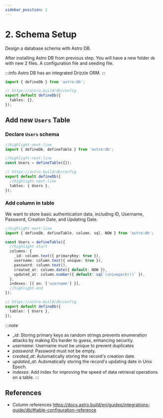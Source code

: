 ```yaml
---
sidebar_position: 2
---
```


# 2. Schema Setup

Design a database schema with Astro DB.

After installing Astro DB from previous step. You will have a new folder `db` with new 2 files. A configuration file and seeding file.

:::info
Astro DB has an integrated Drizzle ORM.
:::

```ts title="db/config.ts"
import { defineDb } from 'astro:db';

// https://astro.build/db/config
export default defineDb({
  tables: {},
});
```

## Add new `Users` Table

### Declare `Users` schema

```ts title="db/config.ts"
//highlight-next-line
import { defineDb, defineTable } from 'astro:db';

//highlight-next-line
const Users = defineTable({});

// https://astro.build/db/config
export default defineDb({
  //highlight-next-line
  tables: { Users },
});
```

### Add column in table

We want to store basic authentication data, including ID, Username, Password, Creation Date, and Updating Date.

```ts title="db/config.ts"
//highlight-next-line
import { defineDb, defineTable, column, sql, NOW } from 'astro:db';

const Users = defineTable({
  //highlight-start
  columns: {
    _id: column.text({ primaryKey: true }),
    username: column.text({ unique: true }),
    password: column.text(),
    created_at: column.date({ default: NOW }),
    updated_at: column.number({ default: sql`(unixepoch())` }),
  },
  indexes: [{ on: ['username'] }],
  //highlight-end
});

// https://astro.build/db/config
export default defineDb({
  tables: { Users },
});
```

:::note

- \__id_: Storing primary keys as random strings prevents enumeration attacks by making IDs harder to guess, enhancing security.
- _username_: Username must be unique to prevent duplicates
- _password_: Password must not be empty.
- _created_at_: Automatically storing the record's creation date.
- _updated_at_: Automatically storing the record's updating date in Unix Epoch.
- _indexes_: Add index for improving the speed of data retrieval operations on a table.
  :::

## References

- Column references https://docs.astro.build/en/guides/integrations-guide/db/#table-configuration-reference
